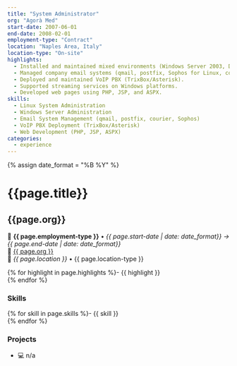 ```yaml
---
title: "System Administrator"
org: "Agorà Med"
start-date: 2007-06-01
end-date: 2008-02-01
employment-type: "Contract"
location: "Naples Area, Italy"
location-type: "On-site"
highlights:
  - Installed and maintained mixed environments (Windows Server 2003, Debian Linux).
  - Managed company email systems (qmail, postfix, Sophos for Linux, courier).
  - Deployed and maintained VoIP PBX (TrixBox/Asterisk).
  - Supported streaming services on Windows platforms.
  - Developed web pages using PHP, JSP, and ASPX.
skills:
  - Linux System Administration
  - Windows Server Administration
  - Email System Management (qmail, postfix, courier, Sophos)
  - VoIP PBX Deployment (TrixBox/Asterisk)
  - Web Development (PHP, JSP, ASPX)
categories:
  - experience
---
```

{% assign date_format = "%B %Y" %}
# {{page.title}}
## {{page.org}}
💼 **{{ page.employment-type }}** • _{{ page.start-date | date: date_format}} → {{ page.end-date | date: date_format}}_  
🏢 [{{ page.org }}](#https://www.agoratelematica.it/)  
📍 _{{ page.location }}_ • <span class="post-meta">{{ page.location-type }}</span>  


{% for highlight in page.highlights %}- {{ highlight }}  
{% endfor %}


### Skills

{% for skill in page.skills %}- {{ skill }}  
{% endfor %}


### Projects

- 💻 n/a

